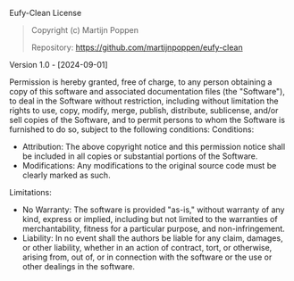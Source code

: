 Eufy-Clean License

> Copyright (c) Martijn Poppen
>
> Repository: https://github.com/martijnpoppen/eufy-clean

Version 1.0 - [2024-09-01]

Permission is hereby granted, free of charge, to any person obtaining a copy of this software and associated documentation files (the "Software"), to deal in the Software without restriction, including without limitation the rights to use, copy, modify, merge, publish, distribute, sublicense, and/or sell copies of the Software, and to permit persons to whom the Software is furnished to do so, subject to the following conditions:
Conditions:

- Attribution: The above copyright notice and this permission notice shall be included in all copies or substantial portions of the Software.
- Modifications: Any modifications to the original source code must be clearly marked as such.

Limitations:

- No Warranty: The software is provided "as-is," without warranty of any kind, express or implied, including but not limited to the warranties of merchantability, fitness for a particular purpose, and non-infringement.
- Liability: In no event shall the authors be liable for any claim, damages, or other liability, whether in an action of contract, tort, or otherwise, arising from, out of, or in connection with the software or the use or other dealings in the software.